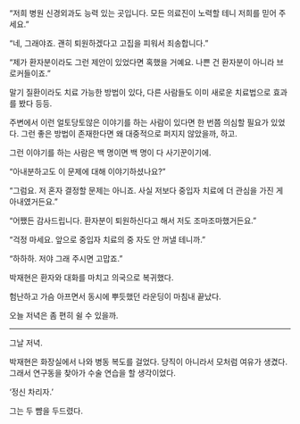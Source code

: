“저희 병원 신경외과도 능력 있는 곳입니다. 모든 의료진이 노력할 테니 저희를 믿어 주세요.”

“네, 그래야죠. 괜히 퇴원하겠다고 고집을 피워서 죄송합니다.”

“제가 환자분이라도 그런 제안이 있었다면 혹했을 거예요. 나쁜 건 환자분이 아니라 브로커들이죠.”

말기 질환이라도 치료 가능한 방법이 있다, 다른 사람들도 이미 새로운 치료법으로 효과를 봤다 등등.

주변에서 이런 얼토당토않은 이야기를 하는 사람이 있다면 한 번쯤 의심할 필요가 있었다. 그런 좋은 방법이 존재한다면 왜 대중적으로 퍼지지 않았을까, 하고.

그런 이야기를 하는 사람은 백 명이면 백 명이 다 사기꾼이기에.

“아내분하고도 이 문제에 대해 이야기하셨나요?”

“그럼요. 저 혼자 결정할 문제는 아니죠. 사실 저보다 중입자 치료에 더 관심을 가진 게 아내였거든요.”

“어쨌든 감사드립니다. 환자분이 퇴원하신다고 해서 저도 조마조마했거든요.”

“걱정 마세요. 앞으로 중입자 치료의 중 자도 안 꺼낼 테니까.”

“하하하. 저야 그래 주시면 고맙죠.”

박재현은 환자와 대화를 마치고 의국으로 복귀했다.

험난하고 가슴 아프면서 동시에 뿌듯했던 라운딩이 마침내 끝났다.

오늘 저녁은 좀 편히 쉴 수 있을까.

* * *

그날 저녁.

박재현은 화장실에서 나와 병동 복도를 걸었다. 당직이 아니라서 모처럼 여유가 생겼다. 그래서 연구동을 찾아가 수술 연습을 할 생각이었다.

‘정신 차리자.’

그는 두 뺨을 두드렸다.